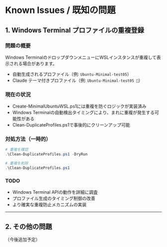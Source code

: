 # Known Issues / 既知の問題

## 1. Windows Terminal プロファイルの重複登録

### 問題の概要
Windows TerminalのドロップダウンメニューにWSLインスタンスが重複して表示される場合があります。
- 自動生成されるプロファイル（例: `Ubuntu-Minimal-test05`）
- Claude テーマ付きプロファイル（例: `Ubuntu-Minimal-test05 🤖`）

### 現在の状況
- Create-MinimalUbuntuWSL.ps1には重複を防ぐロジックが実装済み
- Windows Terminalの自動検出タイミングにより、まれに重複が発生する可能性がある
- Clean-DuplicateProfiles.ps1で事後的にクリーンアップ可能

### 対処方法（一時的）
```powershell
# 重複を確認
.\Clean-DuplicateProfiles.ps1 -DryRun

# 重複を削除
.\Clean-DuplicateProfiles.ps1
```

### TODO
- Windows Terminal APIの動作を詳細に調査
- プロファイル生成のタイミング制御の改善
- より確実な重複防止メカニズムの実装

---

## 2. その他の問題
（今後追加予定）